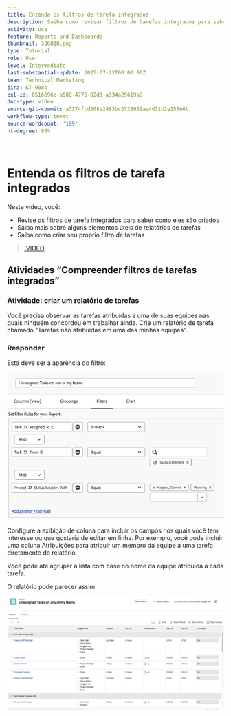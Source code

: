 ```yaml
---
title: Entenda os filtros de tarefa integrados
description: Saiba como revisar filtros de tarefas integrados para saber como eles são criados e crie seu próprio filtro de tarefas no Workfront.
activity: use
feature: Reports and Dashboards
thumbnail: 336818.png
type: Tutorial
role: User
level: Intermediate
last-substantial-update: 2025-07-22T00:00:00Z
team: Technical Marketing
jira: KT-9084
exl-id: 0516696c-a588-4776-92d3-a334a29619a9
doc-type: video
source-git-commit: a3174fcd208a2483bc3728932ae4d31b2e155e6b
workflow-type: tm+mt
source-wordcount: '199'
ht-degree: 95%

---
```


# Entenda os filtros de tarefa integrados

Neste vídeo, você:

* Revise os filtros de tarefa integrados para saber como eles são criados
* Saiba mais sobre alguns elementos úteis de relatórios de tarefas
* Saiba como criar seu próprio filtro de tarefas

>[!VIDEO](https://video.tv.adobe.com/v/336818/?quality=12&learn=on)

## Atividades “Compreender filtros de tarefas integrados”


### Atividade: criar um relatório de tarefas

Você precisa observar as tarefas atribuídas a uma de suas equipes nas quais ninguém concordou em trabalhar ainda. Crie um relatório de tarefa chamado “Tarefas não atribuídas em uma das minhas equipes”.

### Responder

Esta deve ser a aparência do filtro:

![Uma imagem da tela de criação de um filtro de tarefa](assets/opening-built-in-task-filters-1.png)

Configure a exibição de coluna para incluir os campos nos quais você tem interesse ou que gostaria de editar em linha. Por exemplo, você pode incluir uma coluna Atribuições para atribuir um membro da equipe a uma tarefa diretamente do relatório.

Você pode até agrupar a lista com base no nome da equipe atribuída a cada tarefa.

O relatório pode parecer assim:

![Uma imagem de um relatório de tarefa](assets/opening-built-in-task-filters-2.png)
